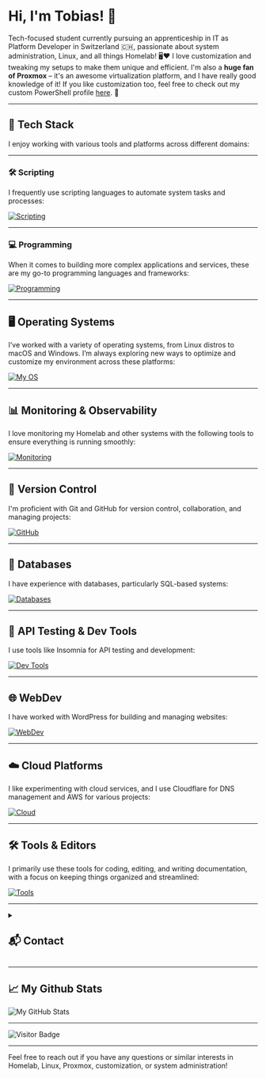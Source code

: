 # Hi, I'm Tobias! 👋

Tech-focused student currently pursuing an apprenticeship in IT as Platform Developer in Switzerland 🇨🇭, passionate about system administration, Linux, and all things Homelab! 🖥️❤️ I love customization and tweaking my setups to make them unique and efficient. I'm also a **huge fan of Proxmox** – it's an awesome virtualization platform, and I have really good knowledge of it! If you like customization too, feel free to check out my custom PowerShell profile [here](https://github.com/CrazyWolf13/unix-pwsh). 🚀

---

## 🔧 Tech Stack

I enjoy working with various tools and platforms across different domains:

---

### 🛠️ Scripting

I frequently use scripting languages to automate system tasks and processes:

[![Scripting](https://skillicons.dev/icons?i=bash,powershell,batch)](https://skillicons.dev)

---

### 💻 Programming

When it comes to building more complex applications and services, these are my go-to programming languages and frameworks:

[![Programming](https://skillicons.dev/icons?i=python,fastapi,flask)](https://skillicons.dev)

---

## 🖥️ Operating Systems

I’ve worked with a variety of operating systems, from Linux distros to macOS and Windows. I’m always exploring new ways to optimize and customize my environment across these platforms:

[![My OS](https://skillicons.dev/icons?i=windows,linux,debian,ubuntu,arch,bsd,apple,android,raspberrypi)](https://skillicons.dev)

---

## 📊 Monitoring & Observability

I love monitoring my Homelab and other systems with the following tools to ensure everything is running smoothly:

[![Monitoring](https://skillicons.dev/icons?i=grafana,prometheus,influxdb,graylog,elasticsearch)](https://skillicons.dev)

---

## 🔗 Version Control

I'm proficient with Git and GitHub for version control, collaboration, and managing projects:

[![GitHub](https://skillicons.dev/icons?i=git,github)](https://skillicons.dev)

---

## 💾 Databases

I have experience with databases, particularly SQL-based systems:

[![Databases](https://skillicons.dev/icons?i=postgres,mysql,sqlite)](https://skillicons.dev)

---

## 🧪 API Testing & Dev Tools

I use tools like Insomnia for API testing and development:

[![Dev Tools](https://skillicons.dev/icons?i=insomnia,Postman)](https://skillicons.dev)

---

## 🌐 WebDev

I have worked with WordPress for building and managing websites:

[![WebDev](https://skillicons.dev/icons?i=wordpress,Divi,Figma)](https://skillicons.dev)

---

## ☁️ Cloud Platforms

I like experimenting with cloud services, and I use Cloudflare for DNS management and AWS for various projects:

[![Cloud](https://skillicons.dev/icons?i=cloudflare,aws)](https://skillicons.dev)

---

## 🛠️ Tools & Editors

I primarily use these tools for coding, editing, and writing documentation, with a focus on keeping things organized and streamlined:

[![Tools](https://skillicons.dev/icons?i=vscode,markdown,mermaid,obsidian,figma)](https://skillicons.dev)

---

<details>
  <summary>
    
  ## 📬 Contact</summary>
  You can reach me via Matrix: `@crazywolf13:matrix.org`  
  <br>
  Or connect with me on LinkedIn:  
  [![LinkedIn](https://skillicons.dev/icons?i=linkedin)](https://www.linkedin.com/in/tobias-meier-5597b6314/)
</details>

---

## 📈 My Github Stats

![My GitHub Stats](https://github-readme-stats.vercel.app/api?username=CrazyWolf13&show_icons=true&locale=en&theme=tokyonight)

---

![Visitor Badge](https://visitor-badge.laobi.icu/badge?page_id=CrazyWolf13.CrazyWolf13)

---

Feel free to reach out if you have any questions or similar interests in Homelab, Linux, Proxmox, customization, or system administration!
